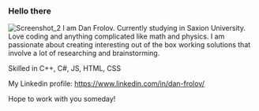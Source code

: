 ### Hello there 
![Screenshot_2](https://github.com/Hit-Boy/Hit-Boy/assets/24712763/4d4e8718-c1a1-4345-9257-bace703588e9)
I am Dan Frolov. Currently studying in Saxion University. Love coding and anything complicated like math and physics. I am passionate about creating interesting out of the box working solutions that involve a lot of researching and brainstorming.

Skilled in C++, C#, JS, HTML, CSS

My Linkedin profile: https://www.linkedin.com/in/dan-frolov/

Hope to work with you someday!
<!--
**Hit-Boy/Hit-Boy** is a ✨ _special_ ✨ repository because its `README.md` (this file) appears on your GitHub profile.

Here are some ideas to get you started:

- 🔭 I’m currently working on ...
- 🌱 I’m currently learning ...
- 👯 I’m looking to collaborate on ...
- 🤔 I’m looking for help with ...
- 💬 Ask me about ...
- 📫 How to reach me: ...
- 😄 Pronouns: ...
- ⚡ Fun fact: ...
-->
